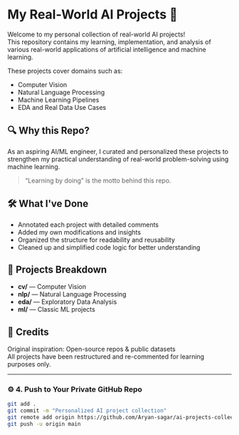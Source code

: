 # My Real-World AI Projects 🚀

Welcome to my personal collection of real-world AI projects!  
This repository contains my learning, implementation, and analysis of various real-world applications of artificial intelligence and machine learning.

These projects cover domains such as:

- Computer Vision
- Natural Language Processing
- Machine Learning Pipelines
- EDA and Real Data Use Cases

## 🔍 Why this Repo?

As an aspiring AI/ML engineer, I curated and personalized these projects to strengthen my practical understanding of real-world problem-solving using machine learning.

> “Learning by doing” is the motto behind this repo.

## 🛠️ What I've Done

- Annotated each project with detailed comments
- Added my own modifications and insights
- Organized the structure for readability and reusability
- Cleaned up and simplified code logic for better understanding

## 📂 Projects Breakdown

- **cv/** — Computer Vision
- **nlp/** — Natural Language Processing
- **eda/** — Exploratory Data Analysis
- **ml/** — Classic ML projects

## 🔖 Credits

Original inspiration: Open-source repos & public datasets  
All projects have been restructured and re-commented for learning purposes only.

---

### ⚙️ 4. **Push to Your Private GitHub Repo**

```bash
git add .
git commit -m "Personalized AI project collection"
git remote add origin https://github.com/Aryan-sagar/ai-projects-collection.git  # use your repo URL
git push -u origin main

